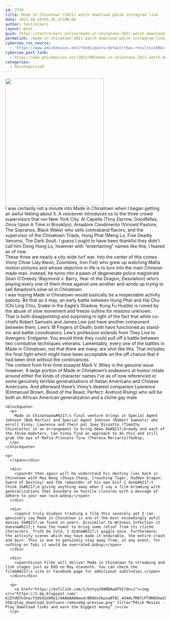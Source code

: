 ```yaml
---
id: 2744
title: Made In Chinatown (2021) watch download pdisk instagram link
date: 2021-10-16T05:35:37+00:00
author: tentrockers
layout: post
guid: https://tentrockers.online/made-in-chinatown-2021-watch-download-pdisk-instagram-link/
permalink: /made-in-chinatown-2021-watch-download-pdisk-instagram-link/
cyberseo_rss_source:
  - 'https://www.pdiskmovies.net/feeds/posts/default?max-results=100&start-index=501'
cyberseo_post_link:
  - https://www.pdiskmovies.net/2021/09/made-in-chinatown-2021-watch-download.html
categories:
  - Uncategorized
---
```

<div class="separator">
  <a href="https://1.bp.blogspot.com/-6_RH5j8nCiw/YTsZ6uPw__I/AAAAAAAAa_0/GLkQjLApWMombS-2fahnaCg6cmOXE5JJgCLcBGAsYHQ/s1294/Made%2BIn%2BChinatown%2B%25282021%2529%2Bwatch%2Bdownload%2Bpdisk%2Binstagram%2Blink.jpg" imageanchor="1"><img loading="lazy" border="0" data-original-height="1294" data-original-width="1000" height="400" src="https://1.bp.blogspot.com/-6_RH5j8nCiw/YTsZ6uPw__I/AAAAAAAAa_0/GLkQjLApWMombS-2fahnaCg6cmOXE5JJgCLcBGAsYHQ/w309-h400/Made%2BIn%2BChinatown%2B%25282021%2529%2Bwatch%2Bdownload%2Bpdisk%2Binstagram%2Blink.jpg" width="309" /></a>
</div>



<div>
  <div>
    <span>I was certainly not a minute into Made in Chinatown when I began getting an awful feeling about it. A voiceover introduces us to the three crowd supervisors that run New York City. Al Capella (Tony Darrow, Goodfellas, Once Upon A Time in Brooklyn), Amadore Condimento (Vincent Pastore, The Sopranos, Black Wake) who sells contraband flavors, and the supervisor of the Chinatown Triads, Hung Phat (Meng Lo, Five Deadly Venoms, The Dark Soul). I guess I ought to have been thankful they didn&#8217;t call him Dong Hung Lo, however with &#8220;entertaining&#8221; names like this, I feared as of now.&nbsp;</span>
  </div>
  
  <div>
    <span>These three are nearly a city wide turf war. Into the center of this comes Vinny Chow (Jay Kwon, Zoombies, Iron Fist) who grew up watching Mafia motion pictures and whose objective in life is to turn into the main Chinese-made man. Instead, he turns into a pawn of degenerate police magistrate Sean O&#8217;Greedy (Raymond J. Barry, Year of the Dragon, Desolation) who&#8217;s playing every one of them three against one another and winds up trying to sell Amadore&#8217;s olive oil in Chinatown.&nbsp;</span>
  </div>
  
  <div>
    <span>I was hoping Made in Chinatown would basically be a respectable activity parody. Be that as it may, an early battle between Hung Phat and Hai Chu (Chi Ling Chiu, Snake in the Eagle&#8217;s Shadow, Kung Fu Hustle) is ruined by the abuse of slow movement and freeze outline for reasons unknown.&nbsp;</span>
  </div>
  
  <div>
    <span>That is both disappointing and surprising in light of the fact that while co-chiefs Robert Samuels and James Lew just have another component between them, Lew&#8217;s 18 Fingers of Death, both have functioned as stand-ins and battle coordinators. Lew&#8217;s profession extends from They Live to Avengers: Endgame. You would think they could pull off a battle between two combative techniques veterans. Lamentably, every one of the battles in Made in Chinatown, not that there are many, are shot like this. That includes the final fight which might have been acceptable on the off chance that it had been shot without the contrivances.&nbsp;</span>
  </div>
  
  <div>
    <span>The content from first-time essayist Mark V. Wiley is the genuine issue however. A large portion of Made in Chinatown&#8217;s endeavors at humor rotate around either the kinds of character names I&#8217;ve as of now referenced or some genuinely terrible generalizations of Italian Americans and Chinese Americans. And afterward there&#8217;s Vinny&#8217;s dearest companion Lawrence (Emmanuel Brown, Blood of the Beast, Perfect: Android Rising) who will be both an African American generalization and a cliché gay male.&nbsp;</span>
  </div>
  
  <div>
    <span></p> 
    
    <blockquote>
      <p>
        Made in Chinatown&#8217;s final venture brings in Special Agent Johnson (Bob Martin) and Special Agent Johnson (Robert Samuels) who enroll Vinny, Lawrence and their pal Joey Rissotto (Timothy Chivalette) in an arrangement to bring down O&#8217;Greedy and each of the three mobsters. Can Vinny find an approach to do this and still grab the eye of Mafia Princess Tina (Theresa Moriarty)?&nbsp;
      </p>
    </blockquote>
    
    <p>
      </span></div> 
      
      <div>
        <span>Or then again will he understand his destiny lies back in Chinatown with May Wong (Shuya Chang, Crouching Tiger, Hidden Dragon: Sword of Destiny) and the remainder of his own kin? I don&#8217;t think I&#8217;m giving anything away when I say a film brimming with generalizations that boundary on hostile closures with a message of adhere to your own race.&nbsp;</span>
      </div>
      
      <div>
        <span>I truly disdain trashing a film this severely yet I can genuinely say Made in Chinatown is one of the most exceedingly awful movies I&#8217;ve found in years. Dissimilar to Witness Infection it doesn&#8217;t have the humor to bring some relief from its cliché characters. Truth be told, I didn&#8217;t giggle once. Furthermore, the activity scenes which may have made it endurable, the entire crash and burn. This is one to genuinely stay away from, in any event, for nothing on Tubi it would be overrated.&nbsp;</span>
      </div>
      
      <div>
        <span>Vision Films will deliver Made in Chinatown to streaming and link stages just as DVD on May eleventh. You can check the film&#8217;s site or Facebook page for additional subtleties.</span>
      </div></div> 
      
      <p>
        <a href="https://kofilink.com/1/bnYya294MDAwOTV2?dn=1"><img src="https://1.bp.blogspot.com/-KJZYdQTn3nw/YS8VdIdXMyI/AAAAAAAAaw4/BR8dsGkpxw0T8C_4G4ALfMA7cP79KN3kwCLcBGAsYHQ/w400-h58/play_download_buttuons-removebg-preview.png" title="Pdisk Movies - Play Download links and earn the biggest money" /></a>
      </p>